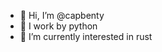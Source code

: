 - 👋 Hi, I’m @capbenty
- 👀 I work by python
- 🌱 I’m currently interested in rust 


<!---
capbenty/capbenty is a ✨ special ✨ repository because its `README.md` (this file) appears on your GitHub profile.
You can click the Preview link to take a look at your changes.
this is a comment
--->

